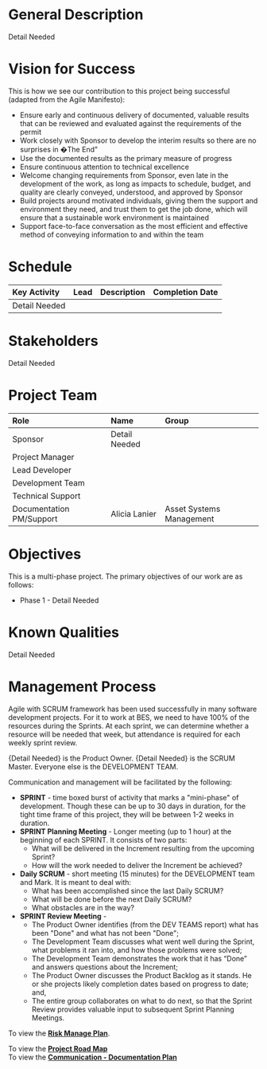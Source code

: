# General Description #
Detail Needed

# Vision for Success #
This is how we see our contribution to this project being successful (adapted from the Agile Manifesto):
  * Ensure early and continuous delivery of documented, valuable results that can be reviewed and evaluated against the requirements of the permit
  * Work closely with Sponsor to develop the interim results so there are no surprises in �The End"
  * Use the documented results as the primary measure of progress
  * Ensure continuous attention to technical excellence
  * Welcome changing requirements from Sponsor, even late in the development of the work, as long as impacts to schedule, budget, and quality are clearly conveyed, understood, and approved by Sponsor
  * Build projects around motivated individuals, giving them the support and environment they need, and trust them to get the job done, which will ensure that a sustainable work environment is maintained
  * Support face-to-face conversation as the most efficient and effective method of conveying information to and within the team

# Schedule #

| **Key Activity** | **Lead** | **Description** | **Completion Date** |
|:-----------------|:---------|:----------------|:--------------------|
| Detail Needed |  |  |  |

# Stakeholders #
Detail Needed

# Project Team #
| **Role** | **Name** | **Group** |
|:---------|:---------|:----------|
| Sponsor | Detail Needed |  |
| Project Manager |  |  |
| Lead Developer |  |  |
| Development Team |  |  |
| Technical Support |  |  |
| Documentation PM/Support | Alicia Lanier | Asset Systems Management |

# Objectives #

This is a multi-phase project. The primary objectives of our work are as follows:
  * Phase 1 - Detail Needed

# Known Qualities #
Detail Needed

# Management Process #

Agile with SCRUM framework has been used successfully in many software development projects. For it to work at BES, we need to have 100% of the resources during the Sprints. At each sprint, we can determine whether a resource will be needed that week, but attendance is required for each weekly sprint review.

{Detail Needed} is the Product Owner. {Detail Needed} is the SCRUM Master. Everyone else is the DEVELOPMENT TEAM.

Communication and management will be facilitated by the following:

  * **SPRINT** - time boxed burst of activity that marks a "mini-phase" of development. Though these can be up to 30 days in duration, for the tight time frame of this project, they will be between 1-2 weeks in duration.
  * **SPRINT Planning Meeting** - Longer meeting (up to 1 hour) at the beginning of each SPRINT. It consists of two parts:
    * What will be delivered in the Increment resulting from the upcoming Sprint?
    * How will the work needed to deliver the Increment be achieved?
  * **Daily SCRUM** - short meeting (15 minutes) for the DEVELOPMENT team and Mark. It is meant to deal with:
    * What has been accomplished since the last Daily SCRUM?
    * What will be done before the next Daily SCRUM?
    * What obstacles are in the way?
  * **SPRINT Review Meeting** -
    * The Product Owner identifies (from the DEV TEAMS report) what has been "Done" and what has not been "Done";
    * The Development Team discusses what went well during the Sprint, what problems it ran into, and how those problems were solved;
    * The Development Team demonstrates the work that it has “Done” and answers questions about the Increment;
    * The Product Owner discusses the Product Backlog as it stands. He or she projects likely completion dates based on progress to date; and,
    * The entire group collaborates on what to do next, so that the Sprint Review provides valuable input to subsequent Sprint Planning Meetings.

To view the **[Risk Manage Plan](riskManagementPlan.md)**.<div>To view the <b><a href='ProjectRoadMap.md'>Project Road Map</a></b><div>To view the <b><a href='CommunicationPlan.md'>Communication - Documentation Plan</a></b>